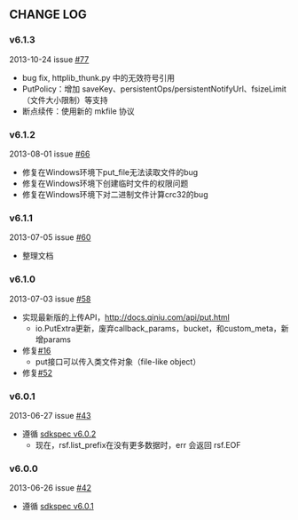 ## CHANGE LOG

### v6.1.3

2013-10-24 issue [#77](https://github.com/qiniu/python-sdk/pull/77)

- bug fix, httplib_thunk.py 中的无效符号引用
- PutPolicy：增加 saveKey、persistentOps/persistentNotifyUrl、fsizeLimit（文件大小限制）等支持
- 断点续传：使用新的 mkfile 协议


### v6.1.2

2013-08-01 issue [#66](https://github.com/qiniu/python-sdk/pull/66)

- 修复在Windows环境下put_file无法读取文件的bug
- 修复在Windows环境下创建临时文件的权限问题
- 修复在Windows环境下对二进制文件计算crc32的bug


### v6.1.1

2013-07-05 issue [#60](https://github.com/qiniu/python-sdk/pull/60)

- 整理文档


### v6.1.0

2013-07-03 issue [#58](https://github.com/qiniu/python-sdk/pull/58)

- 实现最新版的上传API，<http://docs.qiniu.com/api/put.html>
	- io.PutExtra更新，废弃callback_params，bucket，和custom_meta，新增params
- 修复[#16](https://github.com/qiniu/python-sdk/issues/16)
	- put接口可以传入类文件对象（file-like object）
- 修复[#52](https://github.com/qiniu/python-sdk/issues/52)


### v6.0.1

2013-06-27 issue [#43](https://github.com/qiniu/python-sdk/pull/43)

- 遵循 [sdkspec v6.0.2](https://github.com/qiniu/sdkspec/tree/v6.0.2)
	- 现在，rsf.list_prefix在没有更多数据时，err 会返回 rsf.EOF


### v6.0.0

2013-06-26 issue [#42](https://github.com/qiniu/python-sdk/pull/42)

- 遵循 [sdkspec v6.0.1](https://github.com/qiniu/sdkspec/tree/v6.0.1)
